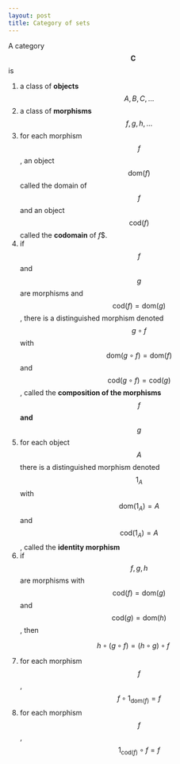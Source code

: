 ```yaml
---
layout: post
title: Category of sets
---
```


A category $$\mathbf{C}$$ is

1. a class of **objects** $$A,B,C,\ldots$$
2. a class of **morphisms** $$f,g,h,\ldots$$
3. for each morphism $$f$$, an object $$\textrm{dom}(f)$$ called the domain of $$f$$ and an object $$\textrm{cod}(f)$$ called the **codomain** of $f$$.
4. if $$f$$ and $$g$$ are morphisms and $$\textrm{cod}(f)=\textrm{dom}(g)$$, there is a distinguished morphism denoted $$g \circ f$$ with $$\textrm{dom}(g\circ f)=\textrm{dom}(f)$$ and $$\textrm{cod}(g\circ f)=\textrm{cod}(g)$$, called the **composition of the morphisms** $$f$$ **and** $$g$$
5. for each object $$A$$ there is a distinguished morphism denoted $$1_A$$ with $$\textrm{dom}(1_A)=A$$ and $$\textrm{cod}(1_A)=A$$, called the **identity morphism**
6. if $$f,g,h$$ are morphisms with $$\textrm{cod}(f)=\textrm{dom}(g)$$ and $$\textrm{cod}(g)=\textrm{dom}(h)$$, then 

  $$h \circ (g \circ f) = (h \circ g) \circ f$$

7. for each morphism $$f$$, $$f \circ 1_{\textrm{dom}(f)} = f$$
8. for each morphism $$f$$, $$1_{\textrm{cod}(f)} \circ f = f$$
